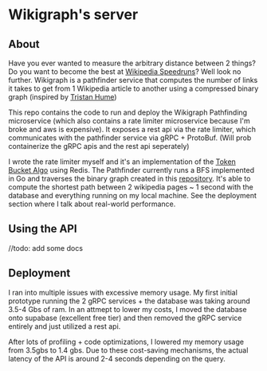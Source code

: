 # Wikigraph's server
## About
Have you ever wanted to measure the arbitrary distance between 2 things? Do you want to become the best at [Wikipedia Speedruns](https://wikispeedruns.com/)? Well look no further.
Wikigraph is a pathfinder service that computes the number of links it takes to get from 1 Wikipedia article to another using a compressed binary graph (inspired by [Tristan Hume](https://github.com/trishume/wikicrush))

This repo contains the code to run and deploy the Wikigraph Pathfinding microservice (which also contains a rate limiter microservice because I'm broke and aws is expensive). 
It exposes a rest api via the rate limiter, which communicates with the pathfinder service via gRPC + ProtoBuf. (Will prob containerize the gRPC apis and the rest api seperately)

I wrote the rate limiter myself and it's an implementation of the [Token Bucket Algo](https://en.wikipedia.org/wiki/Token_bucket) using Redis.
The Pathfinder currently runs a BFS implemented in Go and traverses the binary graph created in this [repository](https://github.com/notzree/wikigraph_script). It's able to compute the shortest path between 2 wikipedia pages ~ 1 second with the database and everything running on my local machine. See the deployment section where I talk about real-world performance.

## Using the API
//todo: add some docs
## Deployment 
I ran into multiple issues with excessive memory usage. My first initial prototype running the 2 gRPC services + the database was taking around 3.5-4 Gbs of ram. In an attmept to lower my costs, I moved the database onto supabase (excellent free tier) and then removed the gRPC service entirely and just utilized a rest api. 

After lots of profiling + code optimizations, I lowered my memory usage from 3.5gbs to 1.4 gbs. Due to these cost-saving mechanisms, the actual latency of the API is around 2-4 seconds depending on the query.





